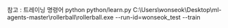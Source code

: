 참고 : 트레이닝 명령어
python python/learn.py C:\Users\wonseok\Desktop\ml-agents-master\rollerball\rollerball.exe --run-id=wonseok_test --train
